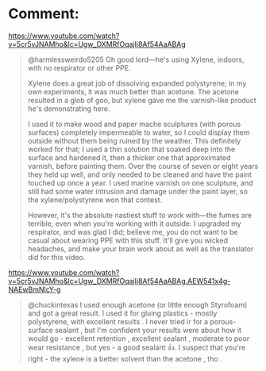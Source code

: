 # Comment:
https://www.youtube.com/watch?v=5cr5vJNAMho&lc=Ugw_DXMRfOqajIj8Af54AaABAg
>@harmlessweirdo5205
>Oh good lord—he's using Xylene, indoors, with no respirator or other PPE. 
>
>Xylene does a great job of dissolving expanded polystyrene; in my own experiments, it was much better than acetone. The acetone resulted in a glob of goo, but xylene gave me the varnish-like product he's demonstrating here. 
>
>I used it to make wood and paper mache sculptures (with porous surfaces) completely impermeable to water, so I could display them outside without them being ruined by the weather. This definitely worked for that; I used a thin solution that soaked deep into the surface and hardened it, then a thicker one that approximated varnish, before painting them. Over the course of seven or eight years they held up well, and only needed to be cleaned and have the paint touched up once a year. I used marine varnish on one sculpture, and still had some water intrusion and damage under the paint layer, so the xylene/polystyrene won that contest. 
>
>However, it's the absolute nastiest stuff to work with—the fumes are terrible, even when you're working with it outside. I upgraded my respirator, and was glad I did; believe me, you do not want to be casual about wearing PPE with this stuff. It'll give you wicked headaches, and make your brain work about as well as the translator did for this video.

https://www.youtube.com/watch?v=5cr5vJNAMho&lc=Ugw_DXMRfOqajIj8Af54AaABAg.AEW541x4g-NAEwBmNlcY-g
>@chuckintexas
>I used enough acetone (or little enough Styrofoam) and got a great result.
>I used it for gluing plastics - mostly polystyrene, with excellent results .
>I never tried ir for a porous-surface sealant , but I'm confident your results were about how it would go - excellent retention , excellent sealant , moderate to poor wear resistance , but yes - a good sealant 👍. I suspect that you're right - the xylene is a better solvent than the acetone , tho .
